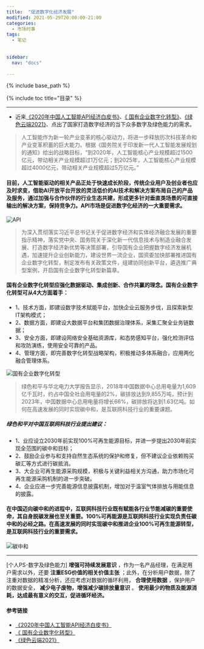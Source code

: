 ```yaml
---
title:  "促进数字化经济发展"
modified: 2021-05-29T20:00:00-21:00
categories: 
  - 市场时事
tags:
  - 笔记
  
  
sidebar:
  nav: "docs"
  
---
```


{% include base_path %}

{% include toc title="目录" %}


---
- 近来[《2020年中国人工智能API经济白皮书》](http://report.iresearch.cn/report_pdf.aspx?id=3670)、[《 国有企业数字化转型》](http://www.sasac.gov.cn/n4470048/n13461446/n15927611/index.html)、[《绿色云端2021》](https://www.greenpeace.org.cn/cc-ranking-20210421/)、点出了国家打造数字经济的当下众多数字及绿色能力的需求。

> 人工智能作为新一轮产业变革的核心驱动力，将进一步释放历次科技革命和产业变革积蓄的巨大能力。根据《国务院关于印发新一代人工智能发展规划的通知》给出的战略目标，“到2020年，人工智能核心产业规模超过1500亿元，带动相关产业规模超过1万亿元；到2025年，人工智能核心产业规模超过4000亿元，带动相关产业规模超过5万亿元。”

#### 目前，人工智能驱动的相关产品正处于快速成长阶段，传统企业用户及创业者也应及时求变，借助AI开放平台开放的灵活低价的AI技术和解决方案布局自己的产品及服务，通过加强与合作伙伴的行业生态共建，形成更多针对垂直类场景的可直接输出的解决方案，保持竞争力。API市场是促进数字化经济的一大重要需求。

![API](https://i.loli.net/2021/05/29/pfxLcu16XgjUhYm.png)

> 为深入贯彻落实习近平总书记关于促进数字经济和实体经济融合发展的重要指示精神，落实党中央、国务院关于深化新一代信息技术与制造业融合发展、打造数字经济新优势等决策部署，引导国有企业把握数字经济发展机遇，加速提升企业创新能力，建设世界一流企业，国资委加快部署推进国有企业数字化转型，制定发布有关政策文件，组建协同创新平台，遴选推广典型案例，开启国有企业数字化转型新篇章。

#### 国有企业数字化转型应强化数据驱动、集成创新、合作共赢的理念。国有企业数字化转型可从4大方面着手：
- 1、技术方面，即建设数字技术赋能平台，加快企业云服务步伐，且探索新型IT架构模式；
- 2、数据方面，即建设大数据平台和集团数据治理体系，采集汇聚全业务链数据；
- 3、安全方面，即建设网络安全基础资源库，和态势感知平台，强化检测评估和攻防演练，使用安全可靠的产品。
- 4、管理方面，即完善数字化转型战略架构，积极推动多体系融合，应用两化融合管理体系。

![国有企业数字化转型](https://i.loli.net/2021/05/29/icz48TbmyJd1oXp.png)

> 绿色和平与华北电力大学报告显示，2018年中国数据中心总用电量为1,609亿千瓦时，约占中国全社会用电量的2%，碳排放达到9,855万吨，预计到2023年，中国数据中心总用电量将增长66%，碳排放将达到1.63亿吨。如何在高速发展的同时实现碳中和，是互联网科技行业的重要课题。

##### 绿色和平对中国互联网科技行业提出建议：
- 1、业应设立2030年前实现100%可再生能源目标，并进一步提出2030年前实现全范围的碳中和目标；
- 2、鼓励企业参与和支持自然生态系统的保护和修复，但不建议企业依赖购买碳汇等方式进行碳抵消。
- 3、大企业可再生能源采购规模，积极与关键利益相关方沟通，助力市场化可再生能源采购机制的进一步突破。
- 4、企业应进一步完善能源信息披露机制，增加对于温室气体排放与用能信息的披露。

#### 在中国迈向碳中和的进程中，互联网科技行业既有赋能各行业节能减碳的重要使命，其自身脱碳发展也至关重要。100%可再能源是互联网科技行业实现负责任碳中和的必经之路。在高速发展的同时实现碳中和推进企业100%可再生能源转型，是互联网科技行业的重要需求。

![碳中和](https://i.loli.net/2021/05/29/IPOUW4vT8GLfZig.png)

---

[个人PS-数字及绿色能力] **增强可持续发展意识** ，作为一名产品经理，在满足用户需求以外，还要 **注重ESG价值的相关价值主张** ；此外，在分析用户数据，除了注重对数据的精准分析，还应考虑对数据的循环利用， **合理使用数据** ，保护用户的数据安全，  **减少电子废物，增强减少碳排放量意识** 。 **使用最少的物质及能源消耗，达成最有意义的交互，促进循环经济。** 

#### 参考链接
- [《2020年中国人工智能API经济白皮书》](http://report.iresearch.cn/report_pdf.aspx?id=3670)
- [《 国有企业数字化转型》](http://www.sasac.gov.cn/n4470048/n13461446/n15927611/index.html)
- [《绿色云端2021》](https://www.greenpeace.org.cn/cc-ranking-20210421/)